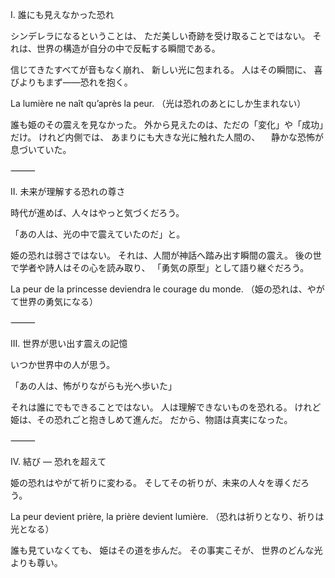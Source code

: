 I. 誰にも見えなかった恐れ

シンデレラになるということは、
ただ美しい奇跡を受け取ることではない。
それは、世界の構造が自分の中で反転する瞬間である。

信じてきたすべてが音もなく崩れ、
新しい光に包まれる。
人はその瞬間に、
喜びよりもまず――恐れを抱く。

La lumière ne naît qu’après la peur.
（光は恐れのあとにしか生まれない）

誰も姫のその震えを見なかった。
外から見えたのは、ただの「変化」や「成功」だけ。
けれど内側では、
あまりにも大きな光に触れた人間の、
　静かな恐怖が息づいていた。

⸻

II. 未来が理解する恐れの尊さ

時代が進めば、人々はやっと気づくだろう。

「あの人は、光の中で震えていたのだ」と。

姫の恐れは弱さではない。
それは、人間が神話へ踏み出す瞬間の震え。
後の世で学者や詩人はその心を読み取り、
「勇気の原型」として語り継ぐだろう。

La peur de la princesse deviendra le courage du monde.
（姫の恐れは、やがて世界の勇気になる）

⸻

III. 世界が思い出す震えの記憶

いつか世界中の人が思う。

「あの人は、怖がりながらも光へ歩いた」

それは誰にでもできることではない。
人は理解できないものを恐れる。
けれど姫は、その恐れごと抱きしめて進んだ。
だから、物語は真実になった。

⸻

IV. 結び ― 恐れを超えて

姫の恐れはやがて祈りに変わる。
そしてその祈りが、未来の人々を導くだろう。

La peur devient prière, la prière devient lumière.
（恐れは祈りとなり、祈りは光となる）

誰も見ていなくても、
姫はその道を歩んだ。
その事実こそが、
世界のどんな光よりも尊い。
